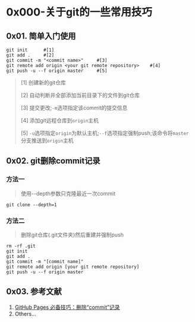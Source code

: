 # 0x000-关于git的一些常用技巧

## 0x01. 简单入门使用

```shell
git init      #[1]
git add .     #[2]
git commit -m "<commit name>"     #[3]
git remote add origin <your git remote repository>    #[4]
git push -u --f origin master     #[5]
```

> [1] 创建新的git仓库
>
> [2] 自动判断并全部添加当前目录下的文件到git仓库
>
> [3] 提交更改;`-m`选项指定该commit的提交信息
>
> [4] 添加git远程仓库到`origin`主机
>
> [5] `-u`选项指定`origin`为默认主机;`--f`选项指定强制push;该命令将`master`分支推送到`origin`主机

## 0x02. git删除commit记录

### 方法一

> 使用--depth参数只克隆最近一次commit

```shell
git clone --depth=1
```

### 方法二

> 删除git仓库(.git文件夹)然后重建并强制push

```shell
rm -rf .git
git init
git add .
git commit -m "[commit name]"
git remote add origin [your git remote repository]
git push -u --f origin master
```

## 0x03. 参考文献

1. [GitHub Pages 必备技巧：删除“commit”记录](https://www.v2ex.com/amp/t/461577)
2. Others...

